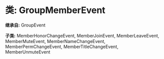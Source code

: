 # 类: GroupMemberEvent  
  
**继承自:** GroupEvent  
  
**子类:** MemberHonorChangeEvent, MemberJoinEvent, MemberLeaveEvent, MemberMuteEvent, MemberNameChangeEvent, MemberPermChangeEvent, MemberTitleChangeEvent, MemberUnmuteEvent  
  

